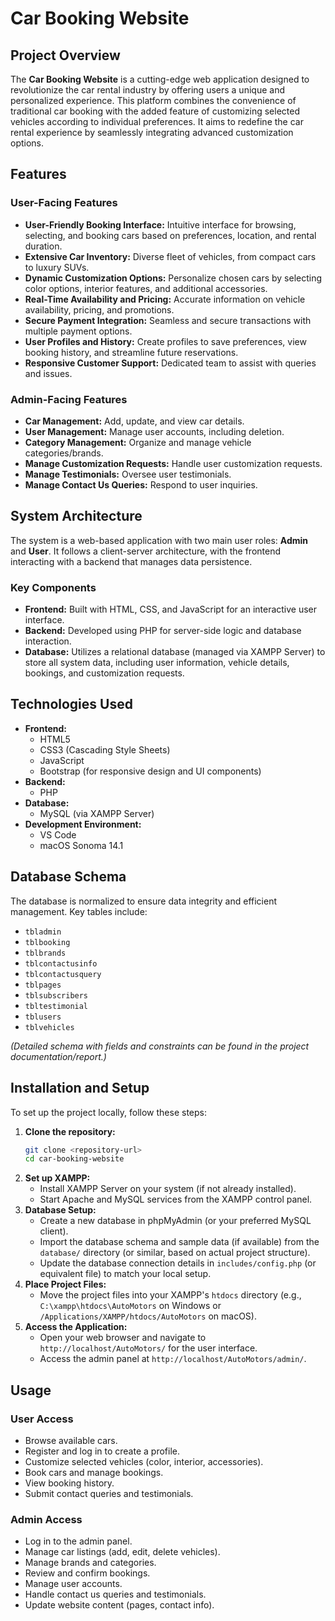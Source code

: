 # Car Booking Website

## Project Overview

The **Car Booking Website** is a cutting-edge web application designed to revolutionize the car rental industry by offering users a unique and personalized experience. This platform combines the convenience of traditional car booking with the added feature of customizing selected vehicles according to individual preferences. It aims to redefine the car rental experience by seamlessly integrating advanced customization options.

## Features

### User-Facing Features
* **User-Friendly Booking Interface:** Intuitive interface for browsing, selecting, and booking cars based on preferences, location, and rental duration.
* **Extensive Car Inventory:** Diverse fleet of vehicles, from compact cars to luxury SUVs.
* **Dynamic Customization Options:** Personalize chosen cars by selecting color options, interior features, and additional accessories.
* **Real-Time Availability and Pricing:** Accurate information on vehicle availability, pricing, and promotions.
* **Secure Payment Integration:** Seamless and secure transactions with multiple payment options.
* **User Profiles and History:** Create profiles to save preferences, view booking history, and streamline future reservations.
* **Responsive Customer Support:** Dedicated team to assist with queries and issues.

### Admin-Facing Features
* **Car Management:** Add, update, and view car details.
* **User Management:** Manage user accounts, including deletion.
* **Category Management:** Organize and manage vehicle categories/brands.
* **Manage Customization Requests:** Handle user customization requests.
* **Manage Testimonials:** Oversee user testimonials.
* **Manage Contact Us Queries:** Respond to user inquiries.

## System Architecture

The system is a web-based application with two main user roles: **Admin** and **User**. It follows a client-server architecture, with the frontend interacting with a backend that manages data persistence.

### Key Components
* **Frontend:** Built with HTML, CSS, and JavaScript for an interactive user interface.
* **Backend:** Developed using PHP for server-side logic and database interaction.
* **Database:** Utilizes a relational database (managed via XAMPP Server) to store all system data, including user information, vehicle details, bookings, and customization requests.

## Technologies Used

* **Frontend:**
    * HTML5
    * CSS3 (Cascading Style Sheets)
    * JavaScript
    * Bootstrap (for responsive design and UI components)
* **Backend:**
    * PHP
* **Database:**
    * MySQL (via XAMPP Server)
* **Development Environment:**
    * VS Code
    * macOS Sonoma 14.1

## Database Schema

The database is normalized to ensure data integrity and efficient management. Key tables include:

* `tbladmin`
* `tblbooking`
* `tblbrands`
* `tblcontactusinfo`
* `tblcontactusquery`
* `tblpages`
* `tblsubscribers`
* `tbltestimonial`
* `tblusers`
* `tblvehicles`

*(Detailed schema with fields and constraints can be found in the project documentation/report.)*

## Installation and Setup

To set up the project locally, follow these steps:

1.  **Clone the repository:**
    ```bash
    git clone <repository-url>
    cd car-booking-website
    ```
2.  **Set up XAMPP:**
    * Install XAMPP Server on your system (if not already installed).
    * Start Apache and MySQL services from the XAMPP control panel.
3.  **Database Setup:**
    * Create a new database in phpMyAdmin (or your preferred MySQL client).
    * Import the database schema and sample data (if available) from the `database/` directory (or similar, based on actual project structure).
    * Update the database connection details in `includes/config.php` (or equivalent file) to match your local setup.
4.  **Place Project Files:**
    * Move the project files into your XAMPP's `htdocs` directory (e.g., `C:\xampp\htdocs\AutoMotors` on Windows or `/Applications/XAMPP/htdocs/AutoMotors` on macOS).
5.  **Access the Application:**
    * Open your web browser and navigate to `http://localhost/AutoMotors/` for the user interface.
    * Access the admin panel at `http://localhost/AutoMotors/admin/`.

## Usage

### User Access
* Browse available cars.
* Register and log in to create a profile.
* Customize selected vehicles (color, interior, accessories).
* Book cars and manage bookings.
* View booking history.
* Submit contact queries and testimonials.

### Admin Access
* Log in to the admin panel.
* Manage car listings (add, edit, delete vehicles).
* Manage brands and categories.
* Review and confirm bookings.
* Manage user accounts.
* Handle contact us queries and testimonials.
* Update website content (pages, contact info).

